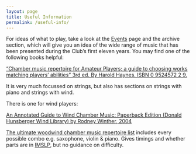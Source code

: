 ```yaml
---
layout: page
title: Useful Information
permalink: /useful-info/
---
```

For ideas of what to play, take a look at the [Events](/events) page and the archive 
section, which will give you an idea of the wide range of music that has been presented 
during the Club’s first eleven years. You may find one of the following books helpful:

[“Chamber music repertoire for Amateur Players; a guide to choosing works matching 
  players’ abilities” 3rd ed. By Harold Haynes. ISBN 0 9524572 2 9.](http://www.amazon.co.uk/Chamber-Music-Repertoire-Amateur-Players/dp/0952457229)  

It is very much focussed on strings, but also has sections on strings with piano and strings with wind.

There is one for wind players:

[An Annotated Guide to Wind Chamber Music: Paperback Edition (Donald Hunsberger Wind Library) by Rodney Winther, 2004](http://www.amazon.co.uk/Annotated-Guide-Wind-Chamber-Music-ebook/dp/B004HIMXXI/ref=sr_1_1?s=books&ie=UTF8&qid=1438726704&sr=1-1&keywords=An+Annotated+Guide+to+Wind+Chamber+Music%3A+Paperback+Edition+%28Donald+Hunsberger+Wind+Library%29+by+Rodney+Winther%2C+2004)

[The ultimate woodwind chamber music repertoire list](http://woodwindchambermusicrepertoire.weebly.com/) includes every possible combo e.g. saxophone, violin & piano. Gives timings and whether parts are in [IMSLP](http://imslp.org/), but no guidance on difficulty.
